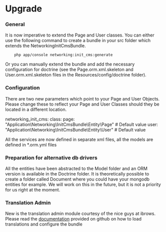 Upgrade
=======
### General

It is now imperative to extend the Page and User classes. You can either use the following command to create a
bundle in your src folder which extends the NetworkingInitCmsBundle.

```
    php app/console networking:init_cms:generate
```

Or you can manually extend the bundle and add
the necessary configuration for doctrine (see the Page.orm.xml.skeleton and User.orm.xml.skeleton files in the
Resources/config/doctrine folder).

### Configuration

There are two new parameters which point to your Page and User Objects. Please change these to reflect your Page and User
Classes should they be located in a different location.

networking_init_cms:
    class:
        page: "Application\\Networking\\InitCmsBundle\\Entity\\Page" # Default value
        user: "Application\\Networking\\InitCmsBundle\\Entity\\User" # Default value

All the services are now defined in separate xml files, all the models are defined in *.orm.yml files


### Preparation for alternative db drivers

All the entities have been abstracted to the Model folder and an ORM version is available in the Doctrine folder. It is
theoretically possible to create a folder called Document where you could have your mongodb entities for example.
We will work on this in the future, but it is not a priority for us right at the moment.

### Translation Admin

New is the translation admin module courtesy of the nice guys at ibrows. Please read the [documentation][1] provided on
github on how to load translations and configure the bundle

[1]: https://github.com/ibrows/IbrowsSonataTranslationBundle

